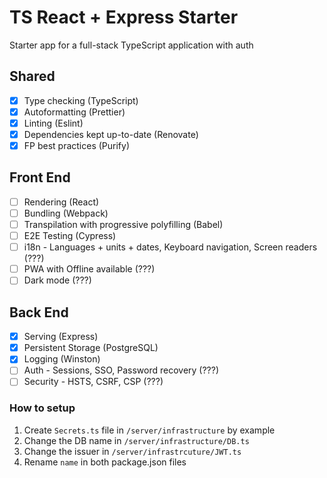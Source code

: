 # TS React + Express Starter

Starter app for a full-stack TypeScript application with auth

## Shared

- [x] Type checking (TypeScript)
- [x] Autoformatting (Prettier)
- [x] Linting (Eslint)
- [x] Dependencies kept up-to-date (Renovate)
- [x] FP best practices (Purify)

## Front End

- [ ] Rendering (React)
- [ ] Bundling (Webpack)
- [ ] Transpilation with progressive polyfilling (Babel)
- [ ] E2E Testing (Cypress)
- [ ] i18n - Languages + units + dates, Keyboard navigation, Screen readers (???)
- [ ] PWA with Offline available (???)
- [ ] Dark mode (???)

## Back End

- [x] Serving (Express)
- [x] Persistent Storage (PostgreSQL)
- [x] Logging (Winston)
- [ ] Auth - Sessions, SSO, Password recovery (???)
- [ ] Security - HSTS, CSRF, CSP (???)

### How to setup

1. Create `Secrets.ts` file in `/server/infrastructure` by example
2. Change the DB name in `/server/infrastructure/DB.ts`
3. Change the issuer in `/server/infrastrcuture/JWT.ts`
4. Rename `name` in both package.json files
